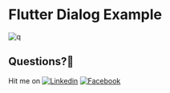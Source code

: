 # Flutter Dialog Example


![q](https://user-images.githubusercontent.com/7110339/59515292-77241400-8ec7-11e9-9272-847d53d593f7.png)


## Questions?🤔
Hit me on [![Linkedin](https://img.shields.io/badge/Linkedin-Emre%20Karataş-blue.svg)](https://www.linkedin.com/in/emre-karata%C5%9F-062b26a9/)  [![Facebook](https://img.shields.io/badge/Facebook-Emre%20Karataş-blue.svg)](https://www.facebook.com/emre.karatas.311)

